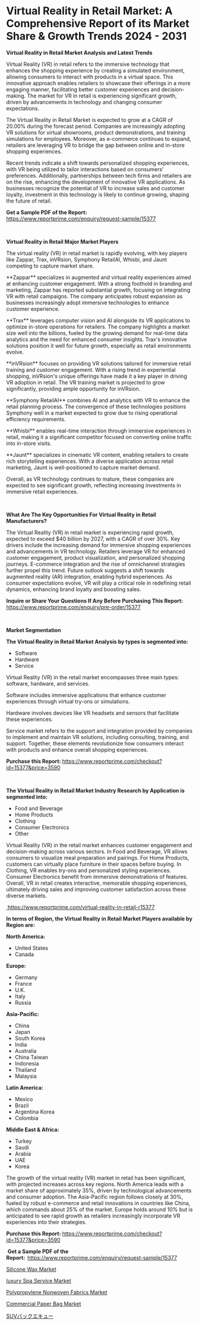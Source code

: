 <p><h1>Virtual Reality in Retail Market: A Comprehensive Report of its Market Share & Growth Trends 2024 - 2031</h1></p><p><strong>Virtual Reality in Retail Market Analysis and Latest Trends</strong></p>
<p><p>Virtual Reality (VR) in retail refers to the immersive technology that enhances the shopping experience by creating a simulated environment, allowing consumers to interact with products in a virtual space. This innovative approach enables retailers to showcase their offerings in a more engaging manner, facilitating better customer experiences and decision-making. The market for VR in retail is experiencing significant growth, driven by advancements in technology and changing consumer expectations. </p><p>The Virtual Reality in Retail Market is expected to grow at a CAGR of 20.00% during the forecast period. Companies are increasingly adopting VR solutions for virtual showrooms, product demonstrations, and training simulations for employees. Moreover, as e-commerce continues to expand, retailers are leveraging VR to bridge the gap between online and in-store shopping experiences. </p><p>Recent trends indicate a shift towards personalized shopping experiences, with VR being utilized to tailor interactions based on consumers’ preferences. Additionally, partnerships between tech firms and retailers are on the rise, enhancing the development of innovative VR applications. As businesses recognize the potential of VR to increase sales and customer loyalty, investment in this technology is likely to continue growing, shaping the future of retail.</p></p>
<p><strong>Get a Sample PDF of the Report:&nbsp;</strong> <a href="https://www.reportprime.com/enquiry/request-sample/15377">https://www.reportprime.com/enquiry/request-sample/15377</a></p>
<p>&nbsp;</p>
<p><strong>Virtual Reality in Retail Major Market Players</strong></p>
<p><p>The virtual reality (VR) in retail market is rapidly evolving, with key players like Zappar, Trax, inVRsion, Symphony RetailAI, Whisbi, and Jaunt competing to capture market share. </p><p>**Zappar** specializes in augmented and virtual reality experiences aimed at enhancing customer engagement. With a strong foothold in branding and marketing, Zappar has reported substantial growth, focusing on integrating VR with retail campaigns. The company anticipates robust expansion as businesses increasingly adopt immersive technologies to enhance customer experience.</p><p>**Trax** leverages computer vision and AI alongside its VR applications to optimize in-store operations for retailers. The company highlights a market size well into the billions, fueled by the growing demand for real-time data analytics and the need for enhanced consumer insights. Trax's innovative solutions position it well for future growth, especially as retail environments evolve.</p><p>**inVRsion** focuses on providing VR solutions tailored for immersive retail training and customer engagement. With a rising trend in experiential shopping, inVRsion's unique offerings have made it a key player in driving VR adoption in retail. The VR training market is projected to grow significantly, providing ample opportunity for inVRsion.</p><p>**Symphony RetailAI** combines AI and analytics with VR to enhance the retail planning process. The convergence of these technologies positions Symphony well in a market expected to grow due to rising operational efficiency requirements.</p><p>**Whisbi** enables real-time interaction through immersive experiences in retail, making it a significant competitor focused on converting online traffic into in-store visits. </p><p>**Jaunt** specializes in cinematic VR content, enabling retailers to create rich storytelling experiences. With a diverse application across retail marketing, Jaunt is well-positioned to capture market demand.</p><p>Overall, as VR technology continues to mature, these companies are expected to see significant growth, reflecting increasing investments in immersive retail experiences.</p></p>
<p>&nbsp;</p>
<p><strong>What Are The Key Opportunities For Virtual Reality in Retail Manufacturers?</strong></p>
<p><p>The Virtual Reality (VR) in retail market is experiencing rapid growth, expected to exceed $40 billion by 2027, with a CAGR of over 30%. Key drivers include the increasing demand for immersive shopping experiences and advancements in VR technology. Retailers leverage VR for enhanced customer engagement, product visualization, and personalized shopping journeys. E-commerce integration and the rise of omnichannel strategies further propel this trend. Future outlook suggests a shift towards augmented reality (AR) integration, enabling hybrid experiences. As consumer expectations evolve, VR will play a critical role in redefining retail dynamics, enhancing brand loyalty and boosting sales.</p></p>
<p><strong>Inquire or Share Your Questions If Any Before Purchasing This Report:</strong> <a href="https://www.reportprime.com/enquiry/pre-order/15377">https://www.reportprime.com/enquiry/pre-order/15377</a></p>
<p>&nbsp;</p>
<p><strong>Market Segmentation</strong></p>
<p><strong>The Virtual Reality in Retail Market Analysis by types is segmented into:</strong></p>
<p><ul><li>Software</li><li>Hardware</li><li>Service</li></ul></p>
<p><p>Virtual Reality (VR) in the retail market encompasses three main types: software, hardware, and services. </p><p>Software includes immersive applications that enhance customer experiences through virtual try-ons or simulations. </p><p>Hardware involves devices like VR headsets and sensors that facilitate these experiences. </p><p>Service market refers to the support and integration provided by companies to implement and maintain VR solutions, including consulting, training, and support. Together, these elements revolutionize how consumers interact with products and enhance overall shopping experiences.</p></p>
<p><strong>Purchase this Report:&nbsp;</strong><a href="https://www.reportprime.com/checkout?id=15377&price=3590">https://www.reportprime.com/checkout?id=15377&price=3590</a></p>
<p>&nbsp;</p>
<p><strong>The Virtual Reality in Retail Market Industry Research by Application is segmented into:</strong></p>
<p><ul><li>Food and Beverage</li><li>Home Products</li><li>Clothing</li><li>Consumer Electronics</li><li>Other</li></ul></p>
<p><p>Virtual Reality (VR) in the retail market enhances customer engagement and decision-making across various sectors. In Food and Beverage, VR allows consumers to visualize meal preparation and pairings. For Home Products, customers can virtually place furniture in their spaces before buying. In Clothing, VR enables try-ons and personalized styling experiences. Consumer Electronics benefit from immersive demonstrations of features. Overall, VR in retail creates interactive, memorable shopping experiences, ultimately driving sales and improving customer satisfaction across these diverse markets.</p></p>
<p><a href="https://www.reportprime.com/virtual-reality-in-retail-r15377">&nbsp;https://www.reportprime.com/virtual-reality-in-retail-r15377</a></p>
<p><strong>In terms of Region, the Virtual Reality in Retail Market Players available by Region are:</strong></p>
<p>
    <p> <strong> North America: </strong>
        <ul>
            <li>United States</li>
            <li>Canada</li>
        </ul>
        </p> 
    <p> <strong> Europe: </strong>
        <ul>
            <li>Germany</li>
            <li>France</li>
            <li>U.K.</li>
            <li>Italy</li>
            <li>Russia</li>
        </ul>
        </p> 
    <p> <strong> Asia-Pacific: </strong>
        <ul>
            <li>China</li>
            <li>Japan</li>
            <li>South Korea</li>
            <li>India</li>
            <li>Australia</li>
            <li>China Taiwan</li>
            <li>Indonesia</li>
            <li>Thailand</li>
            <li>Malaysia</li>
        </ul>
        </p> 
    <p> <strong> Latin America: </strong>
        <ul>
            <li>Mexico</li>
            <li>Brazil</li>
            <li>Argentina Korea</li>
            <li>Colombia</li>
        </ul>
        </p> 
    <p> <strong> Middle East & Africa: </strong>
        <ul>
            <li>Turkey</li>
            <li>Saudi</li>
            <li>Arabia</li>
            <li>UAE</li>
            <li>Korea</li>
        </ul>
    </p>
    </p>
<p><p>The growth of the virtual reality (VR) market in retail has been significant, with projected increases across key regions. North America leads with a market share of approximately 35%, driven by technological advancements and consumer adoption. The Asia-Pacific region follows closely at 30%, fueled by robust e-commerce and retail innovations in countries like China, which commands about 25% of the market. Europe holds around 10% but is anticipated to see rapid growth as retailers increasingly incorporate VR experiences into their strategies.</p></p>
<p><strong>Purchase this Report: </strong><a href="https://www.reportprime.com/checkout?id=15377&price=3590">https://www.reportprime.com/checkout?id=15377&price=3590</a></p>
<p>&nbsp;<strong>Get a Sample PDF of the Report:&nbsp;&nbsp;</strong><a href="https://www.reportprime.com/enquiry/request-sample/15377">https://www.reportprime.com/enquiry/request-sample/15377</a></p>
<p><strong></strong></p>
<p><p><a href="https://issuu.com/reportprime-2/docs/silicone-wax-market-size-2030.pptx_2a81bcc51decb0">Silicone Wax Market</a></p><p><a href="https://github.com/MariaWashington76/Market-Research-Report-List-1/blob/main/luxury-spa-service-market.md">luxury Spa Service Market</a></p><p><a href="https://medium.com/@rontaybrewer02024/the-polypropylene-nonwoven-fabrics-market-has-grown-significantly-as-a-result-of-several-b2d6ece1f88e">Polypropylene Nonwoven Fabrics Market</a></p><p><a href="https://www.linkedin.com/pulse/navigating-commercial-paper-bag-market-expert-analysis-forecast-24okf?trackingId=7ktlbmO7SnakA2BqctiaRQ%3D%3D">Commercial Paper Bag Market</a></p><p><a href="https://medium.com/@jeannesawayn2023/suv-acc-ecu-market-%E3%81%AE%E3%82%B0%E3%83%AD%E3%83%BC%E3%83%90%E3%83%AB%E5%B8%82%E5%A0%B4%E6%A6%82%E8%A6%81%E3%81%AF-%E4%B8%96%E7%95%8C%E3%81%8A%E3%82%88%E3%81%B3%E4%B8%BB%E8%A6%81%E5%B8%82%E5%A0%B4%E3%81%AB%E3%81%8A%E3%81%91%E3%82%8B%E6%A5%AD%E7%95%8C%E3%81%AB%E5%BD%B1%E9%9F%BF%E3%82%92%E4%B8%8E%E3%81%88%E3%82%8B%E4%B8%BB%E8%A6%81%E3%81%AA%E3%83%88%E3%83%AC%E3%83%B3%E3%83%89%E3%81%AB%E3%81%A4%E3%81%84%E3%81%A6-%E7%8B%AC%E8%87%AA%E3%81%AE%E8%A6%96%E7%82%B9%E3%82%92%E6%8F%90%E4%BE%9B%E3%81%97%E3%81%BE%E3%81%99-3af0ce55ce3d">SUVバックエキュー</a></p></p>